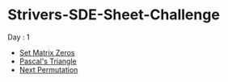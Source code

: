 # Strivers-SDE-Sheet-Challenge

Day : 1
 * [Set Matrix Zeros](/Set%20Matrix%20Zeros/Solution.java) 
 * [Pascal's Triangle](/Pascal's%20Triangle/Solution.java) 
 * [Next Permutation](/Next%20Permutation/Solution.java)
